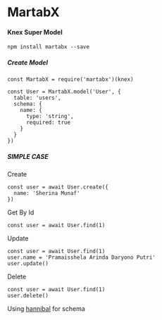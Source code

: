 # MartabX

#### Knex Super Model

```
npm install martabx --save
```

##### Create Model
```
const MartabX = require('martabx')(knex)

const User = MartabX.model('User', {
  table: 'users',
  schema: {
    name: {
      type: 'string',
      required: true
    }
  }
})
```

##### SIMPLE CASE
Create
```
const user = await User.create({
  name: 'Sherina Munaf'
})
```

Get By Id
```
const user = await User.find(1)
```

Update
```
const user = await User.find(1)
user.name = 'Pramaisshela Arinda Daryono Putri'
user.update()
```

Delete
```
const user = await User.find(1)
user.delete()
```

Using [hannibal](https://www.npmjs.com/package/hannibal) for schema

